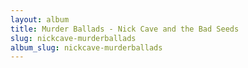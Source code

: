 ```yaml
---
layout: album
title: Murder Ballads - Nick Cave and the Bad Seeds
slug: nickcave-murderballads
album_slug: nickcave-murderballads
---
```


